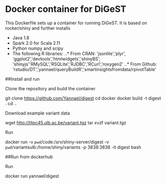 # Docker container for DiGeST

This Dockerfile sets up a container for running DiGeST. It is based on rocker/shiny and further installs

* Java 1.8
* Spark 2.0 for Scala 2.11
* Python numpy and scipy
* The following R libraries:
..* From CRAN: 'jsonlite','plyr', 'ggplot2','devtools','htmlwidgets','shinyBS', 'shinyjs''RMySQL','RSQLite','RJDBC','RCurl','roxygen2'
..* From Github: 'rstudio/DT','yannael/queryBuildR','smartinsightsfromdata/rpivotTable'


##Install and run

Clone the repository and build the container

 git clone https://github.com/Yannael/digest
 cd docker
 docker build -t digest .
 cd ..
 
Download example variant data

 wget http://litpc45.ulb.ac.be/variant.tgz
 tar xvzf variant.tgz
 
Run 

 docker run -v `pwd`/code:/srv/shiny-server/digest -v `pwd`/variantsulb:/home/shiny/variants -p 3838:3838 -it digest bash

##Run from dockerhub

Run
 
 docker run yannael/digest
 

 
 